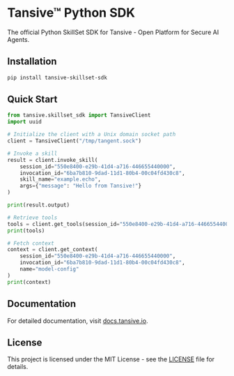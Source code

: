 # Tansive™ Python SDK

The official Python SkillSet SDK for Tansive - Open Platform for Secure AI Agents.

## Installation

```bash
pip install tansive-skillset-sdk
```

## Quick Start

```python
from tansive.skillset_sdk import TansiveClient
import uuid

# Initialize the client with a Unix domain socket path
client = TansiveClient("/tmp/tangent.sock")

# Invoke a skill
result = client.invoke_skill(
    session_id="550e8400-e29b-41d4-a716-446655440000",
    invocation_id="6ba7b810-9dad-11d1-80b4-00c04fd430c8",
    skill_name="example.echo",
    args={"message": "Hello from Tansive!"}
)

print(result.output)

# Retrieve tools
tools = client.get_tools(session_id="550e8400-e29b-41d4-a716-446655440000")
print(tools)

# Fetch context
context = client.get_context(
    session_id="550e8400-e29b-41d4-a716-446655440000",
    invocation_id="6ba7b810-9dad-11d1-80b4-00c04fd430c8",
    name="model-config"
)
print(context)
```

## Documentation

For detailed documentation, visit [docs.tansive.io](https://docs.tansive.io).

## License

This project is licensed under the MIT License - see the [LICENSE](LICENSE) file for details.
